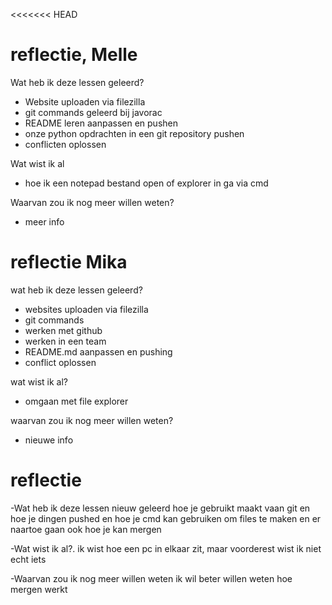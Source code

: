 <<<<<<< HEAD
# reflectie, Melle

Wat heb ik deze lessen geleerd?

- Website uploaden via filezilla
- git commands geleerd bij javorac
- README leren aanpassen en pushen
- onze python opdrachten in een git repository pushen
- conflicten oplossen


Wat wist ik al

- hoe ik een notepad bestand open of explorer in ga via cmd


Waarvan zou ik nog meer willen weten?

- meer info


# reflectie Mika

wat heb ik deze lessen geleerd?

- websites uploaden via filezilla 
- git commands
- werken met github
- werken in een team
- README.md aanpassen en pushing
- conflict oplossen

wat wist ik al?

- omgaan met file explorer 

waarvan zou ik nog meer willen weten?

- nieuwe info

# reflectie
-Wat heb ik deze lessen nieuw geleerd
hoe je gebruikt maakt vaan git en hoe je dingen pushed en hoe je cmd kan gebruiken om files te maken en er naartoe gaan
ook hoe je kan mergen

-Wat wist ik al?.
ik wist hoe een pc in elkaar zit, maar voorderest wist ik niet echt iets 

-Waarvan zou ik nog meer willen weten
ik wil beter willen weten hoe mergen werkt


